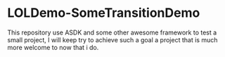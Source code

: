 # LOLDemo-SomeTransitionDemo
This repository use ASDK and some other awesome framework to test a small project, I will keep try to achieve such a goal a project that is much more welcome to now that i do.
